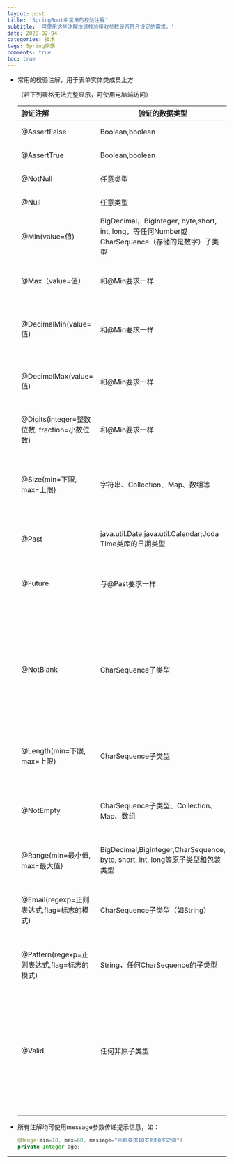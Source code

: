 ```yaml
---
layout: post
title: 'SpringBoot中常用的校验注解'
subtitle: '可使用这些注解快速校验接收参数是否符合设定的需求。'
date: 2020-02-04
categories: 技术
tags: Spring家族
comments: true
toc: true
---
```


* 常用的校验注解，用于表单实体类成员上方

  （若下列表格无法完整显示，可使用电脑端访问）

  | **验证注解**                                 | **验证的数据类型**                                           | **说明**                                                     |
  | :------------------------------------------- | ------------------------------------------------------------ | ------------------------------------------------------------ |
  | @AssertFalse                                 | Boolean,boolean                                              | 验证注解的元素值是false                                      |
  | @AssertTrue                                  | Boolean,boolean                                              | 验证注解的元素值是true                                       |
  | @NotNull                                     | 任意类型                                                     | 验证注解的元素值不是null                                     |
  | @Null                                        | 任意类型                                                     | 验证注解的元素值是null                                       |
  | @Min(value=值)                               | BigDecimal，BigInteger, byte,short, int, long，等任何Number或CharSequence（存储的是数字）子类型 | 验证注解的元素值大于等于@Min指定的value值                    |
  | @Max（value=值）                             | 和@Min要求一样                                               | 验证注解的元素值小于等于@Max指定的value值                    |
  | @DecimalMin(value=值)                        | 和@Min要求一样                                               | 验证注解的元素值大于等于@ DecimalMin指定的value值            |
  | @DecimalMax(value=值)                        | 和@Min要求一样                                               | 验证注解的元素值小于等于@ DecimalMax指定的value值            |
  | @Digits(integer=整数位数, fraction=小数位数) | 和@Min要求一样                                               | 验证注解的元素值的整数位数和小数位数上限                     |
  | @Size(min=下限, max=上限)                    | 字符串、Collection、Map、数组等                              | 验证注解的元素值的在min和max（包含）指定区间之内，如字符长度、集合大小 |
  | @Past                                        | java.util.Date,java.util.Calendar;Joda Time类库的日期类型    | 验证注解的元素值（日期类型）比当前时间早                     |
  | @Future                                      | 与@Past要求一样                                              | 验证注解的元素值（日期类型）比当前时间晚                     |
  | @NotBlank                                    | CharSequence子类型                                           | 验证注解的元素值不为空（不为null、去除首位空格后长度为0），不同于@NotEmpty，@NotBlank只应用于字符串且在比较时会去除字符串的首位空格 |
  | @Length(min=下限, max=上限)                  | CharSequence子类型                                           | 验证注解的元素值长度在min和max区间内                         |
  | @NotEmpty                                    | CharSequence子类型、Collection、Map、数组                    | 验证注解的元素值不为null且不为空（字符串长度不为0、集合大小不为0） |
  | @Range(min=最小值, max=最大值)               | BigDecimal,BigInteger,CharSequence, byte, short, int, long等原子类型和包装类型 | 验证注解的元素值在最小值和最大值之间                         |
  | @Email(regexp=正则表达式,flag=标志的模式)    | CharSequence子类型（如String）                               | 验证注解的元素值是Email，也可以通过regexp和flag指定自定义的email格式 |
  | @Pattern(regexp=正则表达式,flag=标志的模式)  | String，任何CharSequence的子类型                             | 验证注解的元素值与指定的正则表达式匹配                       |
  | @Valid                                       | 任何非原子类型                                               | 指定递归验证关联的对象；如用户对象中有个地址对象属性，如果想在验证用户对象时一起验证地址对象的话，在地址对象上加@Valid注解即可级联验证 |

* 所有注解均可使用message参数传递提示信息，如：

  ~~~java
  @Range(min=18, max=60, message="年龄要求18岁到60岁之间")
  private Integer age;
  ~~~

------


